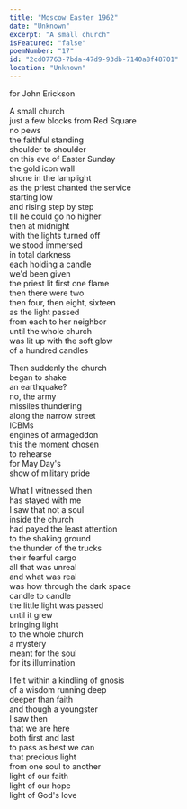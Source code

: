 ```yaml
---
title: "Moscow Easter 1962"
date: "Unknown"
excerpt: "A small church"
isFeatured: "false"
poemNumber: "17"
id: "2cd07763-7bda-47d9-93db-7140a8f48701"
location: "Unknown"
---
```


for John Erickson

A small church  
just a few blocks from Red Square  
no pews  
the faithful standing  
shoulder to shoulder  
on this eve of Easter Sunday  
the gold icon wall  
shone in the lamplight  
as the priest chanted the service  
starting low  
and rising step by step  
till he could go no higher  
then at midnight  
with the lights turned off  
we stood immersed  
in total darkness  
each holding a candle  
we'd been given  
the priest lit first one flame  
then there were two  
then four, then eight, sixteen  
as the light passed  
from each to her neighbor  
until the whole church  
was lit up with the soft glow  
of a hundred candles

Then suddenly the church  
began to shake  
an earthquake?  
no, the army  
missiles thundering  
along the narrow street  
ICBMs  
engines of armageddon  
this the moment chosen  
to rehearse  
for May Day's  
show of military pride

What I witnessed then  
has stayed with me  
I saw that not a soul  
inside the church  
had payed the least attention  
to the shaking ground  
the thunder of the trucks  
their fearful cargo  
all that was unreal  
and what was real  
was how through the dark space  
candle to candle  
the little light was passed  
until it grew  
bringing light  
to the whole church  
a mystery  
meant for the soul  
for its illumination

I felt within a kindling of gnosis  
of a wisdom running deep  
deeper than faith  
and though a youngster  
I saw then  
that we are here  
both first and last  
to pass as best we can  
that precious light  
from one soul to another  
light of our faith  
light of our hope  
light of God's love
